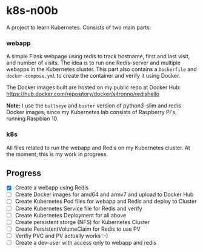 # k8s-n00b

A project to learn Kubernetes. Consists of two main parts:

### webapp

A simple Flask webpage using redis to track hostname, first and last visit, and number of visits. The idea is to run one Redis-server and multiple webapps in the Kubernetes cluster.
This part also contains a `Dockerfile` and `docker-compose.yml` to create the container and verify it using Docker.

The Docker images built are hosted on my public repo at Docker Hub: https://hub.docker.com/repository/docker/sitronno/redishello

**Note:** I use the `bullseye` and `buster` version of python3-slim and redis Docker images, since my Kubernetes lab consists of Raspberry Pi's, running Raspbian 10.

### k8s

All files related to run the webapp and Redis on my Kubernetes cluster. At the moment, this is my work in progress.


## Progress

- [x] Create a webapp using Redis
- [ ] Create Docker images for amd64 and armv7 and upload to Docker Hub
- [ ] Create Kubernetes Pod files for webapp and Redis and deploy to Cluster
- [ ] Create Kubernetes Service file for Redis and verify
- [ ] Create Kubernetes Deployment for all above
- [ ] Create persistent storge (NFS) for Kubernetes Cluster
- [ ] Create PersistentVolumeClaim for Redis to use PV
- [ ] Verifiy PVC and PV actually works :-)
- [ ] Create a dev-user with access only to webapp and redis
